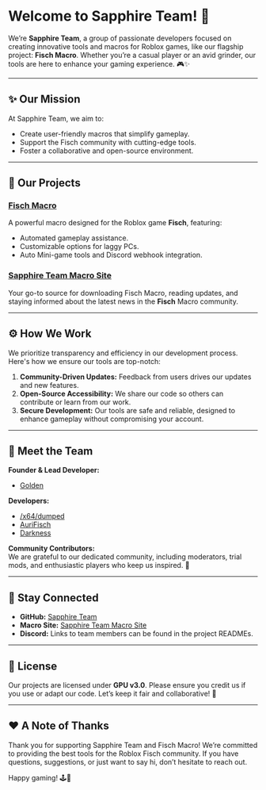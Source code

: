 # Welcome to Sapphire Team! 💎  

We’re **Sapphire Team**, a group of passionate developers focused on creating innovative tools and macros for Roblox games, like our flagship project: **Fisch Macro**. Whether you’re a casual player or an avid grinder, our tools are here to enhance your gaming experience. 🎮✨  

---

## ✨ Our Mission  

At Sapphire Team, we aim to:  
- Create user-friendly macros that simplify gameplay.  
- Support the Fisch community with cutting-edge tools.  
- Foster a collaborative and open-source environment.  

---

## 🌟 Our Projects  

### [Fisch Macro](https://github.com/Sapphire-Team/Fisch-Macro)  
A powerful macro designed for the Roblox game **Fisch**, featuring:  
- Automated gameplay assistance.  
- Customizable options for laggy PCs.  
- Auto Mini-game tools and Discord webhook integration.  

### [Sapphire Team Macro Site](https://sapphire-macro.github.io/Sapphire-Site/)  
Your go-to source for downloading Fisch Macro, reading updates, and staying informed about the latest news in the **Fisch** Macro community.  

---

## ⚙️ How We Work  

We prioritize transparency and efficiency in our development process. Here's how we ensure our tools are top-notch:  
1. **Community-Driven Updates:** Feedback from users drives our updates and new features.  
2. **Open-Source Accessibility:** We share our code so others can contribute or learn from our work.  
3. **Secure Development:** Our tools are safe and reliable, designed to enhance gameplay without compromising your account.  

---

## 👥 Meet the Team  

**Founder & Lead Developer:**  
- [Golden](https://discord.com/users/1219325833685241857)  

**Developers:**  
- [/x64/dumped](https://discord.com/users/1064395299042381874)  
- [AuriFisch](https://discord.com/users/1092678374427738203)
- [Darkness](https://discord.com/users/681934150743097387)

**Community Contributors:**  
We are grateful to our dedicated community, including moderators, trial mods, and enthusiastic players who keep us inspired. 💪  

---

## 🔗 Stay Connected  

- **GitHub:** [Sapphire Team](https://github.com/Sapphire-Team)  
- **Macro Site:** [Sapphire Team Macro Site](https://sapphire-macro.github.io/Sapphire-Site/)  
- **Discord:** Links to team members can be found in the project READMEs.  

---

## 📜 License  

Our projects are licensed under **GPU v3.0**. Please ensure you credit us if you use or adapt our code. Let’s keep it fair and collaborative! 🤝  

---

## ❤️ A Note of Thanks  

Thank you for supporting Sapphire Team and Fisch Macro! We’re committed to providing the best tools for the Roblox Fisch community. If you have questions, suggestions, or just want to say hi, don’t hesitate to reach out.  

Happy gaming! 🕹️🎉  
